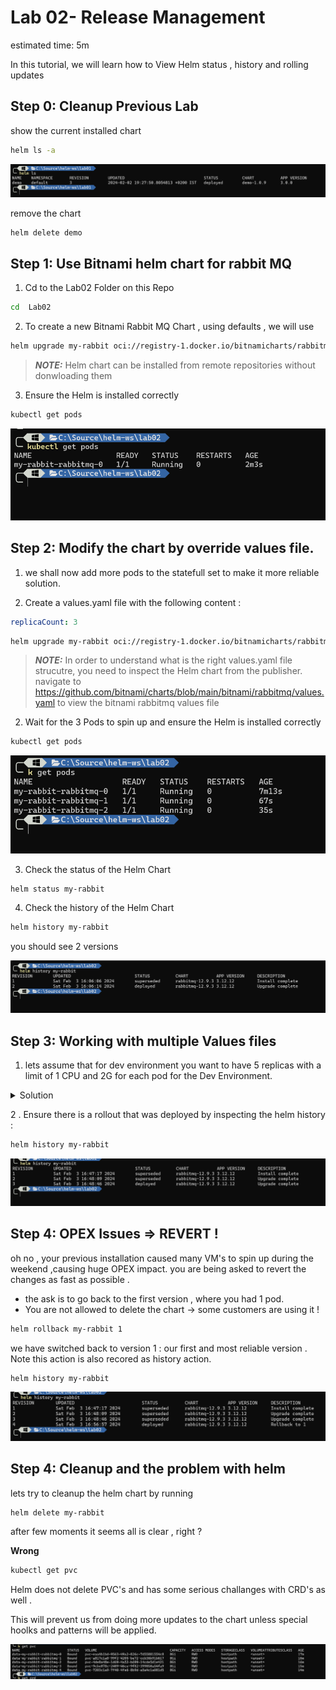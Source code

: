 # Lab 02- Release Management

estimated time: 5m

In this tutorial, we will learn how to View Helm status , history and rolling updates

## Step 0: Cleanup Previous Lab

show the current installed chart

```bash
helm ls -a
```

![helm](../images/helm1.png)

remove the chart

```bash
helm delete demo
```

## Step 1: Use Bitnami helm chart for rabbit MQ

1. Cd to the Lab02 Folder on this Repo

```bash
cd  Lab02
```

2. To create a new Bitnami Rabbit MQ Chart , using defaults , we will use 

```bash
helm upgrade my-rabbit oci://registry-1.docker.io/bitnamicharts/rabbitmq --install
```

> **_NOTE:_**
> Helm chart can be installed from remote repositories without donwloading them

3. Ensure the Helm is installed correctly 

```bash
kubectl get pods
```
![rabbit1](../images/rabbit1.png)

## Step 2: Modify the chart by override values file.

1. we shall now add more pods to the statefull set to make it more reliable solution.

2. Create a values.yaml file with the following content :

```yaml
replicaCount: 3
```

```bash
helm upgrade my-rabbit oci://registry-1.docker.io/bitnamicharts/rabbitmq -f values.yaml --install
```

> **_NOTE:_**
> In order to understand what is the right values.yaml file strucutre, you need to inspect the Helm chart from the publisher.
> navigate to https://github.com/bitnami/charts/blob/main/bitnami/rabbitmq/values.yaml to view the bitnami rabbitmq values file

2. Wait for the 3 Pods to spin up and ensure the Helm is installed correctly 

```bash
kubectl get pods
```
![rabbit2](../images/rabbit2.png)

3. Check the status of the Helm Chart

```bash
helm status my-rabbit
```

4. Check the history of the Helm Chart

```bash
helm history my-rabbit
```
you should see 2 versions

![versions](../images/rabbit_versions.png)

## Step 3: Working with multiple Values files

1. lets assume that for dev environment you want to have 5 replicas with a limit of 1 CPU and 2G for each pod for the Dev Environment.

<details>
   <summary>Solution</summary>
   Add another values file called dev.values.yaml with the following content 
   
   ```yaml
   replicaCount: 5
   resources:
      limits:
         cpu: 1000m
         memory: 2Gi
   ```
   Then run the following command 

   ```bash
   helm upgrade my-rabbit oci://registry-1.docker.io/bitnamicharts/rabbitmq --values values.yaml --values dev.values.yaml --install
   ```
</details>

2 . Ensure there is a rollout that was deployed by inspecting the helm history : 

```bash
helm history my-rabbit
```
![history](../images/helm_history.png)

## Step 4: OPEX Issues => REVERT !

oh no , your previous installation caused many VM's to spin up during the weekend ,causing huge OPEX impact.
you are being asked to revert the changes as fast as possible . 

- the ask is to go back to the first version , where you had 1 pod.
- You are not allowed to delete the chart -> some customers are using it !

```bash
helm rollback my-rabbit 1
```

we have switched back to version 1 : our first and most reliable version .
Note this action is also recored as history action.

```bash
helm history my-rabbit
```

![history2](../images/helm_history2.png)


## Step 4: Cleanup and the problem with helm

lets try to cleanup the helm chart by running 

```bash
helm delete my-rabbit
```

after few moments it seems all is clear , right ? 

**Wrong**

```bash
kubectl get pvc
```

Helm does not delete PVC's and has some serious challanges with CRD's as well .

This will prevent us from doing more updates to the chart unless special hoolks and patterns will be applied.

![PVCS](../images/pvc.png)
